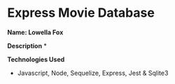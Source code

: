 # Express Movie Database

**Name: Lowella Fox**

**Description** 
*

**Technologies Used** 
* Javascript, Node, Sequelize, Express, Jest & Sqlite3

